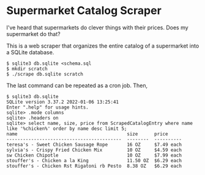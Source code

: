 Supermarket Catalog Scraper
===========================
I've heard that supermarkets do clever things with their prices. Does my
supermarket do that?

This is a web scraper that organizes the entire catalog of a supermarket into a
SQLite database.

```console
$ sqlite3 db.sqlite <schema.sql
$ mkdir scratch
$ ./scrape db.sqlite scratch
```

The last command can be repeated as a cron job. Then,

```console
$ sqlite3 db.sqlite
SQLite version 3.37.2 2022-01-06 13:25:41
Enter ".help" for usage hints.
sqlite> .mode columns
sqlite> .headers on
sqlite> select name, size, price from ScrapedCatalogEntry where name like '%chicken%' order by name desc limit 5;
name                                        size      price
------------------------------------------  --------  ----------
teresa's - Sweet Chicken Sausage Rope       16 OZ     $7.49 each
sylvia's - Crispy Fried Chicken Mix         10 OZ     $4.59 each
sw Chicken Chipotle                         10 OZ     $7.99 each
stouffer's - Chicken a la King              11.50 OZ  $6.29 each
stouffer's - Chicken Rst Rigatoni rb Pesto  8.38 OZ   $6.29 each
```
